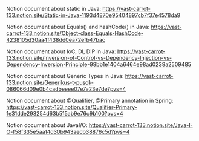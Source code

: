 Notion document about static in Java: https://vast-carrot-133.notion.site/Static-in-Java-1193d4870e95404897cb7f37e4578da9

Notion document about Equals() and hashCode() in Java: https://vast-carrot-133.notion.site/Object-class-Equals-HashCode-4238105d30aa4f438dd0ea72efb47bac

Notion document about IoC, DI, DIP in Java: https://vast-carrot-133.notion.site/Inversion-of-Control-vs-Dependency-Injection-vs-Dependency-Inversion-Principle-99bb1e1404a6464e98ad0239a2509485

Notion document about Generic Types in Java: https://vast-carrot-133.notion.site/Generikus-t-pusok-086066d09e0b4cadbeeee07e7a23e7de?pvs=4

Notion document about @Qualifier, @Primary annotation in Spring: https://vast-carrot-133.notion.site/Qualifier-Primary-1e31dde293254d63b515ab9e76c9b100?pvs=4

Notion document about JavaI/O: https://vast-carrot-133.notion.site/Java-I-O-f58f335e5aa14d30b943aecb38876c5d?pvs=4
